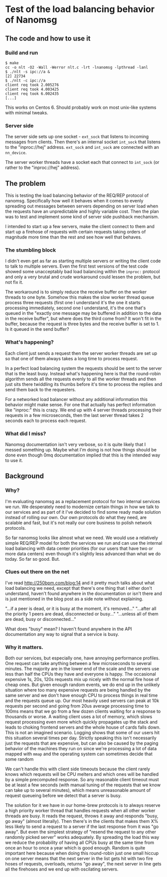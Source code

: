 # Test of the load balancing behavior of Nanomsg #

## The code and how to use it ##

### Build and run ###

    $ make
    cc -o nlt -O2 -Wall -Werror nlt.c -lrt -lnanomsg -lpthread -lanl
    $ ./nlt -s ipc://a &
    [2] 22734
    $ ./nlt -c ipc://a
    client req took 2.005276
    client req took 4.003425
    client req took 6.002435
    [...]

This works on Centos 6. Should probably work on most unix-like systems
with minimal tweaks.

### Server side ###

The server side sets up one socket - `ext_sock` that listens to
incoming messages from clients. Then there's an internal socket
`int_sock` that listens to the "inproc://hej" address. `ext_sock` and
`int_sock` are connected with an `nn_device`.

The server worker threads have a socket each that connect to
`int_sock` (or rather to the "inproc://hej" address).

## The problem ##

This is testing the load balancing behavior of the REQ/REP protocol of
nanomsg. Specifically how well it behaves when it comes to evenly
spreading out messages between servers depending on server load when
the requests have an unpredictable and highly variable cost. Then the
plan was to test and implement some kind of server side pushback
mechanism.

I intended to start up a few servers, make the client connect to them
and start up a firehose of requests with certain requests taking
orders of magnitude more time than the rest and see how well that
behaves.

### The stumbling block ###

I didn't even get as far as starting multiple servers or writing the
client code to talk to multiple servers. Even the first test versions
of the test code showed some unacceptably bad load balancing within
the `inproc:` protocol and only a very brutal and crude workaround
could lessen the problem, but not fix it.

The workaround is to simply reduce the receive buffer on the worker
threads to one byte. Somehow this makes the slow worker thread queue
process three requests (first one I understand it's the one it starts
processing immediately, second one I understand, it's the one that's
queued in the "exactly one message may be buffered in addition to the
data in the receive buffer", but where does the third come from? It
won't fit in the buffer, because the request is three bytes and the
receive buffer is set to 1. Is it queued in the send buffer?

### What's happening? ###

Each client just sends a request then the server worker threads are
set up so that one of them always takes a long time to process request.

In a perfect load balancing system the requests should be sent to the
server that is the least busy. Instead what's happening here is that
the round-robin algorithm sends all the requests evenly to all the
worker threads and then just sits there twiddling its thumbs before
it's time to process the replies and send them back to the requesters.

For a networked load balancer without any additional information this
behavior might make sense. For one that actually has perfect information
like "inproc:" this is crazy. We end up with 4 server threads processing
their requests in a few microseconds, then the last server thread takes
2 seconds each to process each request. 

### What did I miss? ###

Nanomsg documentation isn't very verbose, so it is quite likely that I
messed something up. Maybe what I'm doing is not how things should be
done even though 0mq documentation implied that this is the intended
way to use it.

## Background ##

### Why? ###

I'm evaluating nanomsg as a replacement protocol for two internal
services we run. We desperately need to modernize certain things in
how we talk to our services and as part of it I've decided to find
some ready made solution instead of rolling our own. Our own protocols
do what they need, are scalable and fast, but it's not really our core
business to polish network protocols.

So far nanomsg looks like almost what we need. We would use a
relatively simple REQ/REP model for both the services we run and can
use the internal load balancing with data center priorities (for
our users that have two or more data centers) even though it's
slightly less advanced than what we do today. So far so good. But.

### Clues out there on the net ###

I've read http://250bpm.com/blog:14 and it pretty much talks about
what load balancing we need, except that there's one thing that I
either don't understand, haven't found anywhere in the documentation
or isn't there and is just mentioned in the blog post as a side note
without explaining.

"...if a peer is dead, or it is busy at the moment, it's removed..."
"...after all the priority 1 peers are dead, disconnected or busy..."
"...unless all of them are dead, busy or disconnected..."

What does "busy" mean? I haven't found anywhere in the API
documentation any way to signal that a service is busy.

### Why it matters. ###

Both our services, but especially one, have annoying performance
profiles. One request can take anything between a few microseconds to
several minutes. The majority are in the lower end of the scale and
the servers use less than half the CPUs they have and everyone is
happy. The occasional expensive 1s, 20s, 120s requests mix up nicely
with the normal fire hose of cheap ones. But given enough random
events, we do end up in the unlikely situation where too many
expensive requests are being handled by the same server and we don't
have enough CPU to process things in real time and the requests queue
up. Our most heavily used servers can peak at 10k requests per second
and going from 20us average processing time to 100ms means that we go
from a few dozen clients waiting for a response to thousands or
worse. A waiting client uses a lot of memory, which slows request
processing even more which quickly propagates up the stack and leads
to choking frontend servers and the whole house of cards falls down.
This is not an imagined scenario. Logging shows that some of our users
hit this situation several times per day. Strictly speaking this isn't
necessarily just the requests that are expensive, but can also be caused
by the paging behavior of the machines they run on since we're processing
a lot of data mapped with `mmap` and the operating system can sometimes
decide that some random 

We can't handle this with client side timeouts because the client
rarely knows which requests will be CPU melters and which ones will be
handled by a simple precomputed response. So any reasonable client
timeout must be at least a few seconds (with manual tuning of the
requests that we know can take up to several minutes), which means
unreasonable amount of request queueing before we detect that a server
is busy.

The solution for it we have in our home-brew protocols is to always
reserve a high priority worker thread that handles requests when all
other worker threads are busy. It reads the request, throws it away
and responds "busy, go away" (almost literally). Then there's in the
clients that makes them X% less likely to send a request to a server
if the last response from it was "go away".  But even the simplest
strategy of "resend the request to any other randomly picked server"
works adequately. By spreading the load this way we reduce the
probability of having all CPUs busy at the same time from once an hour
to once a year which is good enough. Random is quite important here
because when doing this round-robin just one small hiccup on one
server means that the next server in the list gets hit with two fire
hoses of requests, overloads, returns "go away", the next server in
line gets all the firehoses and we end up with oscilating servers.
